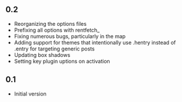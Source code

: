 ## 0.2

-   Reorganizing the options files
-   Prefixing all options with rentfetch\_
-   Fixing numerous bugs, particularly in the map
-   Adding support for themes that intentionally use .hentry instead of .entry for targeting generic posts
-   Updating box shadows
-   Setting key plugin uptions on activation

## 0.1

-   Initial version
